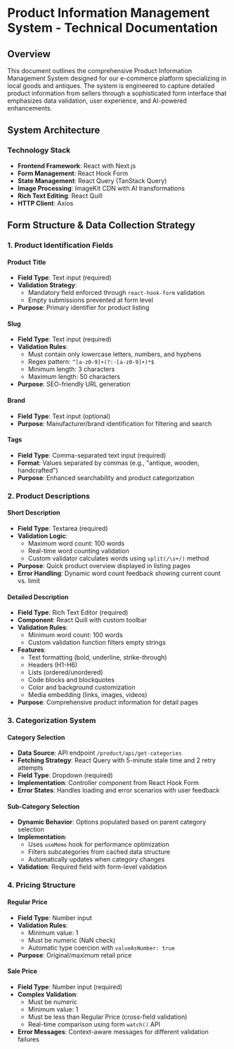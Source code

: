# Product Information Management System - Technical Documentation

## Overview

This document outlines the comprehensive Product Information Management System designed for our e-commerce platform specializing in local goods and antiques. The system is engineered to capture detailed product information from sellers through a sophisticated form interface that emphasizes data validation, user experience, and AI-powered enhancements.

## System Architecture

### Technology Stack

- **Frontend Framework**: React with Next.js
- **Form Management**: React Hook Form
- **State Management**: React Query (TanStack Query)
- **Image Processing**: ImageKit CDN with AI transformations
- **Rich Text Editing**: React Quill
- **HTTP Client**: Axios

## Form Structure & Data Collection Strategy

### 1. Product Identification Fields

#### Product Title
- **Field Type**: Text input (required)
- **Validation Strategy**: 
  - Mandatory field enforced through `react-hook-form` validation
  - Empty submissions prevented at form level
- **Purpose**: Primary identifier for product listing

#### Slug
- **Field Type**: Text input (required)
- **Validation Rules**:
  - Must contain only lowercase letters, numbers, and hyphens
  - Regex pattern: `^[a-z0-9]+(?:-[a-z0-9]+)*$`
  - Minimum length: 3 characters
  - Maximum length: 50 characters
- **Purpose**: SEO-friendly URL generation

#### Brand
- **Field Type**: Text input (optional)
- **Purpose**: Manufacturer/brand identification for filtering and search

#### Tags
- **Field Type**: Comma-separated text input (required)
- **Format**: Values separated by commas (e.g., "antique, wooden, handcrafted")
- **Purpose**: Enhanced searchability and product categorization

### 2. Product Descriptions

#### Short Description
- **Field Type**: Textarea (required)
- **Validation Logic**:
  - Maximum word count: 100 words
  - Real-time word counting validation
  - Custom validator calculates words using `split(/\s+/)` method
- **Purpose**: Quick product overview displayed in listing pages
- **Error Handling**: Dynamic word count feedback showing current count vs. limit

#### Detailed Description
- **Field Type**: Rich Text Editor (required)
- **Component**: React Quill with custom toolbar
- **Validation Rules**:
  - Minimum word count: 100 words
  - Custom validation function filters empty strings
- **Features**:
  - Text formatting (bold, underline, strike-through)
  - Headers (H1-H6)
  - Lists (ordered/unordered)
  - Code blocks and blockquotes
  - Color and background customization
  - Media embedding (links, images, videos)
- **Purpose**: Comprehensive product information for detail pages

### 3. Categorization System

#### Category Selection
- **Data Source**: API endpoint `/product/api/get-categories`
- **Fetching Strategy**: React Query with 5-minute stale time and 2 retry attempts
- **Field Type**: Dropdown (required)
- **Implementation**: Controller component from React Hook Form
- **Error States**: Handles loading and error scenarios with user feedback

#### Sub-Category Selection
- **Dynamic Behavior**: Options populated based on parent category selection
- **Implementation**: 
  - Uses `useMemo` hook for performance optimization
  - Filters subcategories from cached data structure
  - Automatically updates when category changes
- **Validation**: Required field with form-level validation

### 4. Pricing Structure

#### Regular Price
- **Field Type**: Number input
- **Validation Rules**:
  - Minimum value: 1
  - Must be numeric (NaN check)
  - Automatic type coercion with `valueAsNumber: true`
- **Purpose**: Original/maximum retail price

#### Sale Price
- **Field Type**: Number input (required)
- **Complex Validation**:
  - Must be numeric
  - Minimum value: 1
  - Must be less than Regular Price (cross-field validation)
  - Real-time comparison using form `watch()` API
- **Error Messages**: Context-aware messages for different validation failures